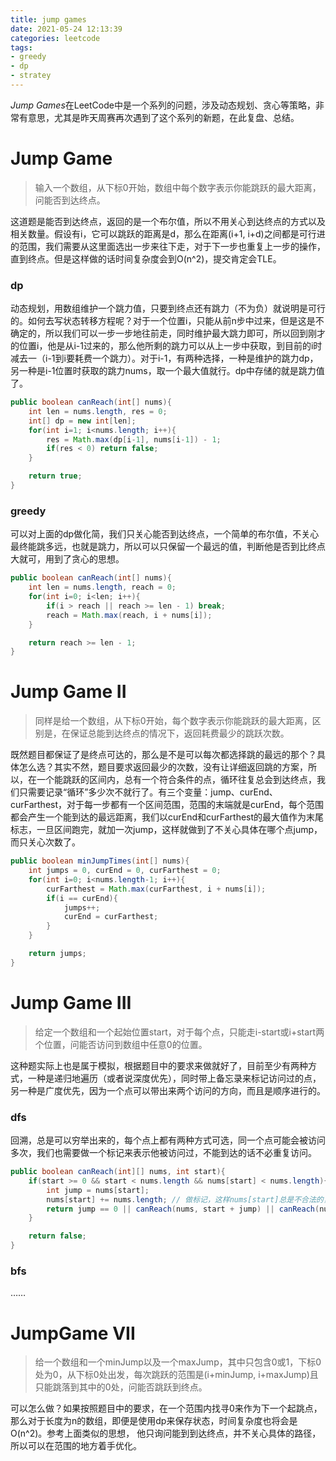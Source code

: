 ```yaml
---
title: jump games
date: 2021-05-24 12:13:39
categories: leetcode
tags: 
- greedy
- dp
- stratey
---
```


*Jump Games*在LeetCode中是一个系列的问题，涉及动态规划、贪心等策略，非常有意思，尤其是昨天周赛再次遇到了这个系列的新题，在此复盘、总结。

<!-- more -->

<!-- toc -->

# Jump Game

> 输入一个数组，从下标0开始，数组中每个数字表示你能跳跃的最大距离，问能否到达终点。

这道题是能否到达终点，返回的是一个布尔值，所以不用关心到达终点的方式以及相关数量。假设有i，它可以跳跃的距离是d，那么在距离(i+1, i+d)之间都是可行进的范围，我们需要从这里面选出一步来往下走，对于下一步也重复上一步的操作，直到终点。但是这样做的话时间复杂度会到O(n^2)，提交肯定会TLE。

### dp

动态规划，用数组维护一个跳力值，只要到终点还有跳力（不为负）就说明是可行的。如何去写状态转移方程呢？对于一个位置i，只能从前n步中过来，但是这是不确定的，所以我们可以一步一步地往前走，同时维护最大跳力即可，所以回到刚才的位置i，他是从i-1过来的，那么他所剩的跳力可以从上一步中获取，到目前的i时减去一（i-1到i要耗费一个跳力）。对于i-1，有两种选择，一种是维护的跳力dp，另一种是i-1位置时获取的跳力nums，取一个最大值就行。dp中存储的就是跳力值了。

```java
public boolean canReach(int[] nums){
    int len = nums.length, res = 0;
    int[] dp = new int[len];
    for(int i=1; i<nums.length; i++){
        res = Math.max(dp[i-1], nums[i-1]) - 1;
        if(res < 0) return false;
    }

    return true;
}
```

### greedy

可以对上面的dp做化简，我们只关心能否到达终点，一个简单的布尔值，不关心最终能跳多远，也就是跳力，所以可以只保留一个最远的值，判断他是否到比终点大就可，用到了贪心的思想。

```java
public boolean canReach(int[] nums){
    int len = nums.length, reach = 0;
    for(int i=0; i<len; i++){
        if(i > reach || reach >= len - 1) break;
        reach = Math.max(reach, i + nums[i]);
    }

    return reach >= len - 1;
}
```

# Jump Game II

> 同样是给一个数组，从下标0开始，每个数字表示你能跳跃的最大距离，区别是，在保证总能到达终点的情况下，返回耗费最少的跳跃次数。

既然题目都保证了是终点可达的，那么是不是可以每次都选择跳的最远的那个？具体怎么选？其实不然，题目要求返回最少的次数，没有让详细返回跳的方案，所以，在一个能跳跃的区间内，总有一个符合条件的点，循环往复总会到达终点，我们只需要记录“循环”多少次不就行了。有三个变量：jump、curEnd、curFarthest，对于每一步都有一个区间范围，范围的末端就是curEnd，每个范围都会产生一个能到达的最远距离，我们以curEnd和curFarthest的最大值作为末尾标志，一旦区间跑完，就加一次jump，这样就做到了不关心具体在哪个点jump，而只关心次数了。

```java
public boolean minJumpTimes(int[] nums){
    int jumps = 0, curEnd = 0, curFarthest = 0;
    for(int i=0; i<nums.length-1; i++){
        curFarthest = Math.max(curFarthest, i + nums[i]);
        if(i == curEnd){
            jumps++;
            curEnd = curFarthest;
        }
    }

    return jumps;
}
```

# Jump Game III

> 给定一个数组和一个起始位置start，对于每个点，只能走i-start或i+start两个位置，问能否访问到数组中任意0的位置。

这种题实际上也是属于模拟，根据题目中的要求来做就好了，目前至少有两种方式，一种是递归地遍历（或者说深度优先），同时带上备忘录来标记访问过的点，另一种是广度优先，因为一个点可以带出来两个访问的方向，而且是顺序进行的。

### dfs

回溯，总是可以穷举出来的，每个点上都有两种方式可选，同一个点可能会被访问多次，我们也需要做一个标记来表示他被访问过，不能到达的话不必重复访问。

```java
public boolean canReach(int][] nums, int start){
    if(start >= 0 && start < nums.length && nums[start] < nums.length){
        int jump = nums[start];
        nums[start] += nums.length; // 做标记，这样nums[start]总是不合法的，不会再访问了
        return jump == 0 || canReach(nums, start + jump) || canReach(nums, start - jump);
    }

    return false;
}
```

### bfs

……

# JumpGame VII

> 给一个数组和一个minJump以及一个maxJump，其中只包含0或1，下标0处为0，从下标0处出发，每次跳跃的范围是(i+minJump, i+maxJump)且只能跳落到其中的0处，问能否跳跃到终点。

可以怎么做？如果按照题目中的要求，在一个范围内找寻0来作为下一个起跳点，那么对于长度为n的数组，即便是使用dp来保存状态，时间复杂度也将会是O(n^2)。参考上面类似的思想， 他只询问能到到达终点，并不关心具体的路径，所以可以在范围的地方着手优化。